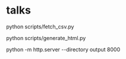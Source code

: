 # talks

python scripts/fetch_csv.py

python scripts/generate_html.py

python -m http.server --directory output 8000